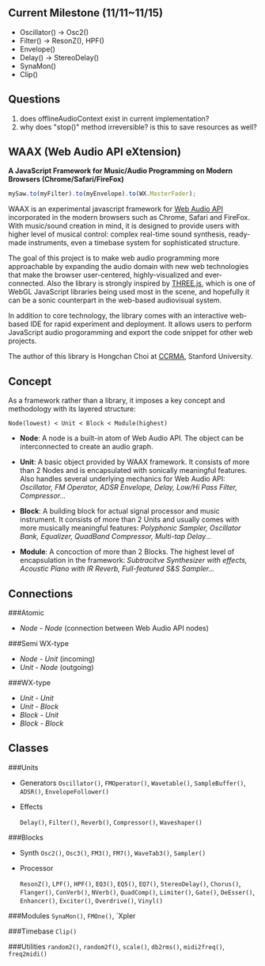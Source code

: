 Current Milestone (11/11~11/15)
-------------------------------
* Oscillator() -> Osc2()
* Filter() -> ResonZ(), HPF()
* Envelope() 
* Delay() -> StereoDelay()
* SynaMon()
* Clip()


Questions
---------
1. does offlineAudioContext exist in current implementation?
2. why does "stop()" method irreversible? is this to save resources as well?





WAAX (Web Audio API eXtension)
------------------------------
**A JavaScript Framework for Music/Audio Programming on Modern Browsers (Chrome/Safari/FireFox)**

```javascript
mySaw.to(myFilter).to(myEnvelope).to(WX.MasterFader);
```

WAAX is an experimental javascript framework for [Web Audio API][1] incorporated in the modern browsers such as Chrome, Safari and FireFox. With music/sound creation in mind, it is designed to provide users with higher level of musical control: complex real-time sound synthesis, ready-made instruments, even a timebase system for sophisticated structure.

The goal of this project is to make web audio programming more approachable by expanding the audio domain with new web technologies that make the browser user-centered, highly-visualized and ever-connected. Also the library is strongly inspired by [THREE.js][2], which is one of WebGL JavaScript libraries being used most in the scene, and hopefully it can be a sonic counterpart in the web-based audiovisual system.

In addition to core technology, the library comes with an interactive web-based IDE for rapid experiment and deployment. It allows users to perform JavaScript audio progoramming and export the code snippet for other web projects.

The author of this library is Hongchan Choi at [CCRMA][3], Stanford University.

[1]: https://dvcs.w3.org/hg/audio/raw-file/tip/webaudio/specification.html "Web Audio API: W3C Editor's Draft"
[2]: https://github.com/mrdoob/three.js/ "THREE.js: Github Repo"
[3]: https://ccrma.stanford.edu/ "The Center for Computer Research in Music and Acoustics at Stanford"



Concept
-------

As a framework rather than a library, it imposes a key concept and methodology with its layered structure:

    Node(lowest) < Unit < Block < Module(highest)
  
- **Node**: A node is a built-in atom of Web Audio API. The object can be interconnected to create an audio graph.

- **Unit**: A basic object provided by WAAX framework. It consists of more than 2 Nodes and is encapsulated with sonically meaningful features. Also handles several underlying mechanics for Web Audio API: 
  *Oscillator, FM Operator, ADSR Envelope, Delay, Low/Hi Pass Filter, Compressor...*

- **Block**: A building block for actual signal processor and music instrument. It consists of more than 2 Units and usually comes with more musically meaningful features: 
  *Polyphonic Sampler, Oscillator Bank, Equalizer, QuadBand Compressor, Multi-tap Delay...*

- **Module**: A concoction of more than 2 Blocks. The highest level of encapsulation in the framework: 
  *Subtracitve Synthesizer with effects, Acoustic Piano with IR Reverb, Full-featured S&S Sampler...*



Connections
-----------

###Atomic
- *Node - Node* (connection between Web Audio API nodes)

###Semi WX-type
- *Node - Unit* (incoming)
- *Unit - Node* (outgoing)

###WX-type
- *Unit - Unit*
- *Unit - Block*
- *Block - Unit*
- *Block - Block*



Classes
-------
###Units
- Generators
  `Oscillator()`, `FMOperator()`, `Wavetable()`, `SampleBuffer()`, `ADSR()`, `EnvelopeFollower()`

- Effects

  `Delay()`, `Filter()`, `Reverb()`, `Compressor()`, `Waveshaper()`

###Blocks
- Synth
  `Osc2()`, `Osc3()`, `FM3()`, `FM7()`, `WaveTab3()`, `Sampler()`

- Processor

  `ResonZ()`, `LPF()`, `HPF()`, `EQ3()`, `EQ5()`, `EQ7()`, `StereoDelay()`, `Chorus()`, `Flanger()`, `ConVerb()`, `NVerb()`, `QuadComp()`, `Limiter()`, `Gate()`, `DeEsser()`, `Enhancer()`, `Exciter()`, `Overdrive()`, `Vinyl()`
  
###Modules
  `SynaMon()`, `FMOne()`, `Xpler

###Timebase
  `Clip()`

###Utilities
  `random2()`, `random2f()`, `scale()`, `db2rms()`, `midi2freq()`, `freq2midi()`